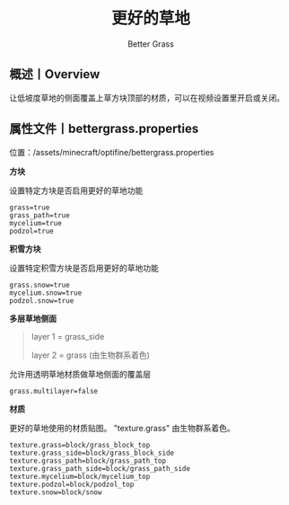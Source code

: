 <center><h1>更好的草地</h1><p>Better Grass</p></center>

## 概述丨Overview

让低坡度草地的侧面覆盖上草方块顶部的材质，可以在视频设置里开启或关闭。



## 属性文件丨bettergrass.properties

位置：/assets/minecraft/optifine/bettergrass.properties

**方块**

设置特定方块是否启用更好的草地功能

```properties
grass=true
grass_path=true
mycelium=true
podzol=true
```



**积雪方块**

设置特定积雪方块是否启用更好的草地功能

```properties
grass.snow=true
mycelium.snow=true
podzol.snow=true
```



**多层草地侧面**

> layer 1 = grass_side
>
> layer 2 = grass (由生物群系着色)

允许用透明草地材质做草地侧面的覆盖层

```properties
grass.multilayer=false
```



**材质**

更好的草地使用的材质贴图。
"texture.grass" 由生物群系着色。

```properties
texture.grass=block/grass_block_top
texture.grass_side=block/grass_block_side
texture.grass_path=block/grass_path_top
texture.grass_path_side=block/grass_path_side
texture.mycelium=block/mycelium_top
texture.podzol=block/podzol_top
texture.snow=block/snow
```

